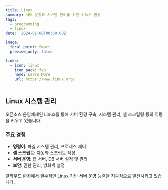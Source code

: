 ```yaml
---
title: Linux
summary: 서버 운영과 시스템 관리를 위한 리눅스 환경
tags:
  - programming
  - linux
date: '2024-01-08T00:00:00Z'

image:
  focal_point: Smart
  preview_only: false

links:
  - icon: linux
    icon_pack: fab
    name: Learn More
    url: https://www.linux.org/
---
```


## Linux 시스템 관리

오픈소스 운영체제인 Linux를 통해 서버 환경 구축, 시스템 관리, 셸 스크립팅 등의 역량을 키우고 있습니다.

### 주요 경험
- **명령어**: 파일 시스템 관리, 프로세스 제어
- **셸 스크립트**: 자동화 스크립트 작성
- **서버 운영**: 웹 서버, DB 서버 설정 및 관리
- **보안**: 권한 관리, 방화벽 설정

클라우드 환경에서 필수적인 Linux 기반 서버 운영 능력을 지속적으로 발전시키고 있습니다.